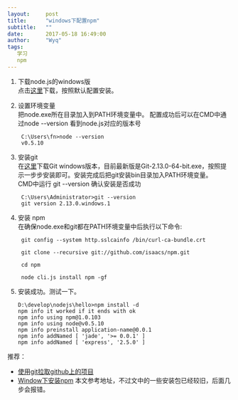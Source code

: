 ```yaml
---
layout:     post
title:      "windows下配置npm"
subtitle:   ""
date:       2017-05-18 16:49:00
author:     "Wyq"
tags:
   学习 
   npm
---
```


1. 下载node.js的windows版  
点击[这里](https://nodejs.org/en/download/)下载，按照默认配置安装。
2. 设置环境变量   
把node.exe所在目录加入到PATH环境变量中。
配置成功后可以在CMD中通过node --version 看到node.js对应的版本号

        C:\Users\fn>node --version
        v0.5.10

3. 安装git  
在[这里](https://git-for-windows.github.io/)下载Git windows版本，目前最新版是Git-2.13.0-64-bit.exe，按照提示一步步安装即可。安装完成后把git安装bin目录加入PATH环境变量。  
CMD中运行 git --version 确认安装是否成功

        C:\Users\Administrator>git --version
        git version 2.13.0.windows.1
    
4. 安装 npm  
在确保node.exe和git都在PATH环境变量中后执行以下命令:

        git config --system http.sslcainfo /bin/curl-ca-bundle.crt
        
        git clone --recursive git://github.com/isaacs/npm.git
        
        cd npm
        
        node cli.js install npm -gf
        
5.  安装成功。测试一下。

        D:\develop\nodejs\hello>npm install -d
        npm info it worked if it ends with ok
        npm info using npm@1.0.103
        npm info using node@v0.5.10
        npm info preinstall application-name@0.0.1
        npm info addNamed [ 'jade', '>= 0.0.1' ]
        npm info addNamed [ 'express', '2.5.0' ]
        
        
        
推荐：

* [使用git拉取github上的项目](http://www.cnblogs.com/real-me/p/6528426.html)
* [Window下安装npm](http://blog.csdn.net/kavensu/article/details/17733639) 本文参考地址，不过文中的一些安装包已经较旧，后面几步会报错。
